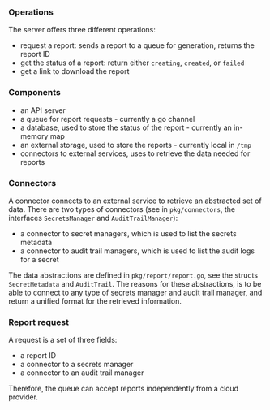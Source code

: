 ### Operations

The server offers three different operations:
- request a report: sends a report to a queue for generation, returns the report ID
- get the status of a report: return either `creating`, `created`, or `failed`
- get a link to download the report

### Components

- an API server 
- a queue for report requests - currently a go channel
- a database, used to store the status of the report - currently an in-memory map
- an external storage, used to store the reports - currently local in `/tmp`
- connectors to external services, uses to retrieve the data needed for reports

### Connectors

A connector connects to an external service to retrieve an abstracted set of data. There are two types of connectors (see in `pkg/connectors`, the interfaces `SecretsManager` and `AuditTrailManager`):
- a connector to secret managers, which is used to list the secrets metadata 
- a connector to audit trail managers, which is used to list the audit logs for a secret

The data abstractions are defined in `pkg/report/report.go`, see the structs `SecretMetadata` and `AuditTrail`. The reasons for these abstractions, is to be able to connect to any type of secrets manager and audit trail manager, and return a unified format for the retrieved information.

### Report request

A request is a set of three fields:
- a report ID
- a connector to a secrets manager
- a connector to an audit trail manager

Therefore, the queue can accept reports independently from a cloud provider.
